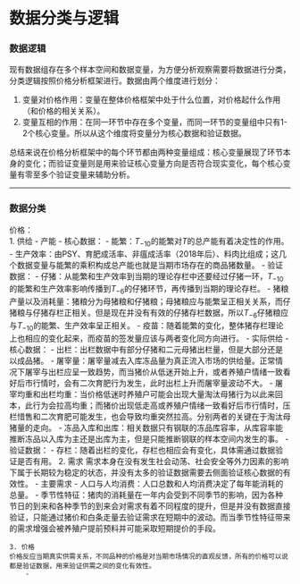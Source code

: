 # 数据分类与逻辑

### 数据逻辑

现有数据组存在多个样本空间和数据变量，为方便分析观察需要将数据进行分类，分类逻辑按照价格分析框架进行。数据由两个维度进行划分：

1. 变量对价格作用：变量在整体价格框架中处于什么位置，对价格起什么作用（和价格的相关关系）。
2. 变量互相的作用：在同一环节中存在多个变量，而同一环节的变量组中只有1-2个核心变量。所以从这个维度将变量分为核心数据和验证数据。

总结来说在价格分析框架中的每个环节都由两种变量组成：核心变量展现了环节本身的变化；而验证变量则是用来验证核心变量方向是否符合现实变化，每个核心变量有零至多个验证变量来辅助分析。

---

### 数据分类
价格：  
    1. 供给
        - 产能
            - 核心数据：
                - 能繁：$T_{-10}$的能繁对$T$的总产能有着决定性的作用。
                - 生产效率：由PSY、育肥成活率、非瘟成活率（2018年后）、料肉比组成；这几个数据变量与能繁的乘积构成总产能也就是当期市场存在的商品猪数量。
            - 验证数据：
                - 仔猪：从能繁和生产效率到当期的理论存栏中还要经过仔猪一环，$T_{-10}$的能繁和生产效率影响传播到$T_{-6}$的仔猪环节，再传播到当期的理论存栏。
                - 猪粮产量以及消耗量：猪粮分为母猪粮和仔猪粮；母猪粮应与能繁呈正相关关系，而仔猪粮与仔猪存栏正相关。但是现在并没有有效的仔猪存栏数据，所以$T_{-6}$仔猪粮应与$T_{-10}$的能繁、生产效率呈正相关。
                - 疫苗：随着能繁的变化，整体猪存栏理论上也相应的变化起来，而疫苗的签发量应该与两者变化同方向进行。
        - 实际供给
            - 核心数据：
                - 出栏：出栏数据中有部分仔猪和二元母猪出栏量，但是大部分还是以成品猪。
                - 屠宰量：屠宰量减去入库冻品量为真正流入市场的供给量。正常情况下屠宰与出栏应呈一致趋势，而当猪价从低迷开始上升，或者养殖户情绪一致看好后市行情时，会有二次育肥行为发生，此时出栏上升而屠宰量波动不大。
                - 屠宰均重和出栏均重：当价格低迷时养殖户可能会出现大量淘汰母猪行为以此来回本，此行为会拉高均重；而猪价出现低走高或养殖户情绪一致看好后市行情时，压栏惜售和二次育肥可能发生，也会导致均重突然拉高。分别两者的关键在于淘汰母猪量的走向。
                - 冻品入库和出库：相关数据只有钢联的冻品库容率，从库容率能推断冻品以入库为主还是出库为主，但是只能推断钢联的样本空间内发生的事。
            - 验证数据：
                - 存栏：随着出栏的变化，存栏也相应会有变化，具体需通过数据验证是否有用。
    2. 需求
    需求本身在没有发生社会动荡、社会安全等外力因素的影响下属于长期较为稳定的状态，并没有太多的验证数据需要去侧面验证核心数据的有效性。
        - 主要需求
            - 人口与人均消费：人口总数和人均消费决定了每年能消耗的总量。
            - 季节性特征：猪肉的消耗量在一年内会受到不同季节的影响，因为各种节日的到来和各种季节的到来会对需求有着不同程度的提升，但是并没有数据直接验证，只能通过猪价和白条走量去验证需求在短期中的波动。而当季节性特征带来的需求增强会被养殖户提前预料并可能采取短期提价的手段。
    
    3. 价格
    价格反应当期真实供需关系，不同品种的价格是对当期市场情况的直观反馈，所有的价格可以说都是验证数据，用来验证供需之间的变化有效性。
        - 